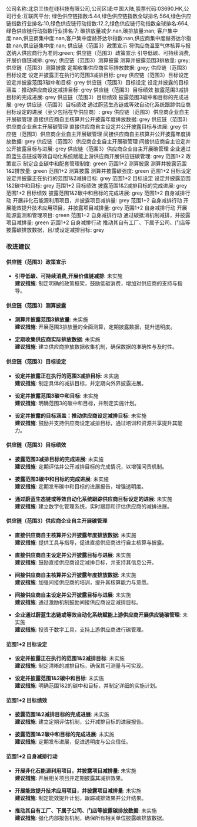 公司名称:北京三快在线科技有限公司,公司区域:中国大陆,股票代码:03690.HK,公司行业:互联网平台;        绿色供应链指数:5.44,绿色供应链指数全球排名:564,绿色供应链指数行业排名:10,绿色供应链行动指数:12.2,绿色供应链行动指数全球排名:664,绿色供应链行动指数行业排名:7;        碳排放量减少:nan,碳排放量:nan;        客户集中度:nan,供应商集中度:nan,客户集中度赫芬达尔指数:nan,供应商集中度赫芬达尔指数:nan,供应链集中度:nan;        供应链（范围3）政策宣示 将供应商温室气体核算与报送纳入供应商行为准则:green;        供应链（范围3）政策宣示 引导低碳、可持续消费,开展价值链减排: grey;        供应链（范围3）测算披露 测算并披露范围3排放量: grey;        供应链（范围3）测算披露 定期收集供应商实际排放数据: grey;        供应链（范围3）目标设定 设定并披露正在执行的范围3减排目标: grey        供应链（范围3）目标设定 设定并披露范围3碳中和目标: grey        供应链（范围3）目标设定 设定并披露的目标涵盖：推动供应商设定减排目标: grey        供应链（范围3）目标绩效 披露范围3减排目标的完成进展: grey        供应链（范围3）目标绩效 披露范围3碳中和目标的完成进展: grey        供应链（范围3）目标绩效 通过蔚蓝生态链或等效自动化系统跟踪供应商目标设定的进展（至少包括在华供应商）: grey        供应链（范围3）供应商企业自主开展碳管理 直接供应商自主核算并公开披露年度排放数据: grey        供应链（范围3）供应商企业自主开展碳管理 直接供应商自主设定并公开披露目标与进展: grey        供应链（范围3）供应商企业自主开展碳管理 间接供应商自主核算并公开披露年度排放数据: grey        供应链（范围3）供应商企业自主开展碳管理 间接供应商自主设定并公开披露目标与进展: grey        供应链（范围3）供应商企业自主开展碳管理 企业通过蔚蓝生态链或等效自动化系统赋能上游供应商开展供应链碳管理: grey        范围1+2 政策宣示 制定企业碳中和配套管理制度: green        范围1+2 测算披露 测算并披露范围1&2排放量: green        范围1+2 测算披露 测算并披露碳强度: green        范围1+2 目标设定 设定并披露正在执行的范围1&2减排目标: grey        范围1+2 目标设定 设定并披露范围1&2碳中和目标: grey        范围1+2 目标绩效 披露范围1&2减排目标的完成进展: grey        范围1+2 目标绩效 披露范围1&2碳中和目标的完成进展: grey        范围1+2 自身减排行动 开展非化石能源利用项目，并披露项目减排量: grey        范围1+2 自身减排行动 开展能效提升技术应用项目，并披露项目减排量: grey        范围1+2 自身减排行动 开展能源监测和管理项目: green        范围1+2 自身减排行动 通过碳抵消机制减排，并披露项目减排量: green        范围1+2 自身减排行动 推动其自有工厂、下属子公司、门店等披露碳排放数据，且/或设定减排目标: grey
### 改进建议

#### 供应链（范围3）政策宣示
- **引导低碳、可持续消费,开展价值链减排**: 未实施  
  **建议措施**: 制定明确的政策框架，鼓励低碳消费，增加对供应商的支持与指导。

#### 供应链（范围3）测算披露
- **测算并披露范围3排放量**: 未实施  
  **建议措施**: 开展范围3排放量的全面测算，定期披露数据，提升透明度。

- **定期收集供应商实际排放数据**: 未实施  
  **建议措施**: 建立供应商排放数据收集机制，确保数据的准确性与及时性。

#### 供应链（范围3）目标设定
- **设定并披露正在执行的范围3减排目标**: 未实施  
  **建议措施**: 制定具体的减排目标，并定期向外界披露进展。

- **设定并披露范围3碳中和目标**: 未实施  
  **建议措施**: 明确范围3的碳中和目标，并制定实施计划。

- **设定并披露的目标涵盖：推动供应商设定减排目标**: 未实施  
  **建议措施**: 鼓励并支持供应商设定减排目标，通过培训和资源共享提升其能力。

#### 供应链（范围3）目标绩效
- **披露范围3减排目标的完成进展**: 未实施  
  **建议措施**: 定期评估并公开减排目标的完成情况，以增强问责机制。

- **披露范围3碳中和目标的完成进展**: 未实施  
  **建议措施**: 定期发布碳中和目标的进展报告，增强透明度。

- **通过蔚蓝生态链或等效自动化系统跟踪供应商目标设定的进展**: 未实施  
  **建议措施**: 建立数字化管理系统，实时跟踪和评估供应商的减排进展。

#### 供应链（范围3）供应商企业自主开展碳管理
- **直接供应商自主核算并公开披露年度排放数据**: 未实施  
  **建议措施**: 提供工具与指导，促进直接供应商进行自主核算与披露。

- **直接供应商自主设定并公开披露目标与进展**: 未实施  
  **建议措施**: 鼓励直接供应商设定减排目标，并支持其信息公开。

- **间接供应商自主核算并公开披露年度排放数据**: 未实施  
  **建议措施**: 加强间接供应商的培训，提升其核算能力与意愿。

- **间接供应商自主设定并公开披露目标与进展**: 未实施  
  **建议措施**: 通过激励机制鼓励间接供应商设定减排目标。

- **企业通过蔚蓝生态链或等效自动化系统赋能上游供应商开展供应链碳管理**: 未实施  
  **建议措施**: 投资于数字工具，支持上游供应商进行碳管理。

#### 范围1+2 目标设定
- **设定并披露正在执行的范围1&2减排目标**: 未实施  
  **建议措施**: 制定清晰的减排目标，确保其可测量与可实现。

- **设定并披露范围1&2碳中和目标**: 未实施  
  **建议措施**: 明确范围1&2的碳中和目标，并制定详细的实施计划。

#### 范围1+2 目标绩效
- **披露范围1&2减排目标的完成进展**: 未实施  
  **建议措施**: 建立定期评估机制，公开减排目标的进展报告。

- **披露范围1&2碳中和目标的完成进展**: 未实施  
  **建议措施**: 定期发布进展，促进透明度与公众信任。

#### 范围1+2 自身减排行动
- **开展非化石能源利用项目，并披露项目减排量**: 未实施  
  **建议措施**: 开展相关项目并定期披露其减排效果。

- **开展能效提升技术应用项目，并披露项目减排量**: 未实施  
  **建议措施**: 制定能效提升计划，跟踪减排效果并公开结果。

- **推动其自有工厂、下属子公司、门店等披露碳排放数据**: 未实施  
  **建议措施**: 强化内部报告机制，确保所有相关单位披露碳排放数据。